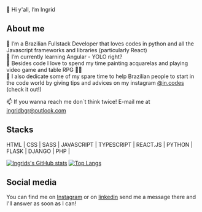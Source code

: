👋 Hi y'all, I’m Ingrid 

<h2> About me </h2>

🤖 I’m a Brazilian Fullstack Developer that loves codes in python and all the Javascript frameworks and libraries (particularly React) <br>
🌱 I’m currently learning Angular - YOLO right? <br>
👾 Besides code I love to spend my time painting acquarelas and playing video game and table RPG 🧝‍♀️ <br>
📱 I also dedicate some of my spare time to help Brazilian people to start in the code world by giving tips and advices on my instagram <a href="https://www.instagram.com/in.codes/">@in.codes</a> (check it out!) <br> 
 
📫 If you wanna reach me don`t think twice! E-mail me at <a>ingridbgr@outlook.com</a>

<h2> Stacks </h2>

HTML | 
CSS | 
SASS | 
JAVASCRIPT  | 
TYPESCRIPT |
REACT.JS | 
PYTHON | 
FLASK | 
DJANGO | 
PHP | 


[![Ingrids's GitHub stats](https://github-readme-stats.vercel.app/api?username=ingridbgr&show_icons=true&theme=radical)](https://github.com/ingridbgr/github-readme-stats)
[![Top Langs](https://github-readme-stats.vercel.app/api/top-langs/?username=ingridbgr&layout=compact)](https://github.com/ingridbgr/github-readme-stats)

<h2> Social media </h2>
You can find me on
<a href="https://www.instagram.com/in.codes/"> Instagram</a> or on
<a href="https://www.linkedin.com/in/ingridbgr/"> linkedin</a> send me a message there and I'll answer as soon as I can! 
 
<!---
ingridbgr/ingridbgr is a ✨ special ✨ repository because its `README.md` (this file) appears on your GitHub profile.
You can click the Preview link to take a look at your changes.
--->
